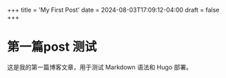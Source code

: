 +++
title = 'My First Post'
date = 2024-08-03T17:09:12-04:00
draft = false
+++

# 第一篇post 测试

这是我的第一篇博客文章，用于测试 Markdown 语法和 Hugo 部署。